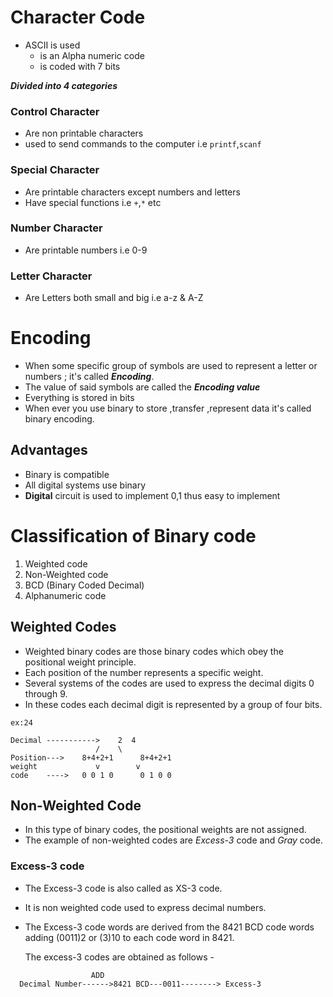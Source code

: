 # Character Code
+ ASCII is used
	+ is an Alpha numeric code
	+ is coded with 7 bits

***Divided into 4 categories***
### Control	Character
+ Are non printable characters
+ used to send commands to the computer
i.e `printf`,`scanf`

### Special	Character
+ Are printable characters except numbers and letters
+ Have special functions i.e `+`,`*` etc

### Number	Character
+ Are printable numbers i.e 0-9

### Letter	Character
+ Are Letters both small and big i.e a-z & A-Z

# Encoding
+ When some specific group of symbols are used to represent a letter or
  numbers ; it's called ***Encoding***.
+ The value of said symbols are called the ***Encoding value*** 
+ Everything is stored in bits
+ When ever you use binary to store ,transfer ,represent data it's
  called binary encoding.

## Advantages
+ Binary is compatible
+ All digital systems use binary
+ **Digital** circuit is used to implement 0,1 thus easy to implement

# Classification of Binary code
1. Weighted code
1. Non-Weighted code
1. BCD (Binary Coded Decimal)
1. Alphanumeric code

## Weighted Codes

+ Weighted binary codes are those binary codes which obey the positional
  weight principle.
+ Each position of the number represents a specific weight.
+ Several systems of the codes are used to express the decimal digits 0
  through 9.
+ In these codes each decimal digit is represented by a group of four
  bits.

```
ex:24

Decimal	----------->	2  4
	               /    \
Position--->	8+4+2+1      8+4+2+1
weight	           v		v
code	---->	0 0 1 0      0 1 0 0

```

## Non-Weighted Code

+ In this type of binary codes, the positional weights are not assigned.
+ The example of non-weighted codes are *Excess-3* code and *Gray* code.

### Excess-3 code

+ The Excess-3 code is also called as XS-3 code. 
+ It is non weighted code used to express decimal numbers. 
+ The Excess-3 code words are derived from the 8421 BCD code words
  adding (0011)2 or (3)10 to each code word in 8421.

  The excess-3 codes are obtained as follows -

```
				  ADD
  Decimal Number------>8421 BCD---0011--------> Excess-3
								  
```

